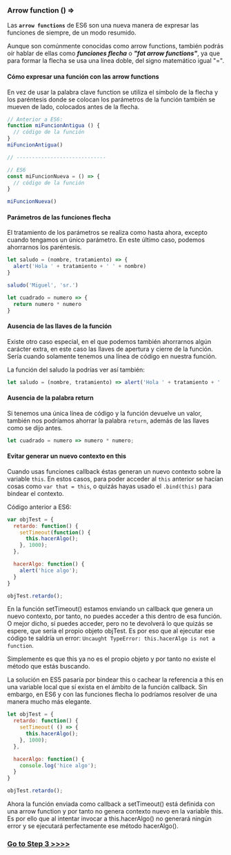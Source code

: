### Arrow function () =>

Las **`arrow functions`** de ES6 son una nueva manera de expresar las funciones de siempre, de un modo resumido.

Aunque son comúnmente conocidas como arrow functions, también podrás oír hablar de ellas como _**funciones flecha**_ o  _**"fat arrow functions"**_, ya que para formar la flecha se usa una línea doble, del signo matemático igual "=".


#### Cómo expresar una función con las arrow functions

En vez de usar la palabra clave function se utiliza el símbolo de la flecha y los paréntesis donde se colocan los parámetros de la función también se mueven de lado, colocados antes de la flecha.


```javascript
// Anterior a ES6:
function miFuncionAntigua () {
  // código de la función
}
miFuncionAntigua()

// -----------------------------

// ES6
const miFuncionNueva = () => {
  // código de la función
}

miFuncionNueva()
```

#### Parámetros de las funciones flecha

El tratamiento de los parámetros se realiza como hasta ahora, excepto cuando tengamos un único parámetro. En este último caso, podemos ahorrarnos los paréntesis.


```javascript
let saludo = (nombre, tratamiento) => {
  alert('Hola ' + tratamiento + ' ' + nombre)
}

saludo('Miguel', 'sr.')
```

```javascript
let cuadrado = numero => {
  return numero * numero
}
```

#### Ausencia de las llaves de la función

Existe otro caso especial, en el que podemos también ahorrarnos algún carácter extra, en este caso las llaves de apertura y cierre de la función. Sería cuando solamente tenemos una línea de código en nuestra función.

La función del saludo la podrías ver así también:

```javascript
let saludo = (nombre, tratamiento) => alert('Hola ' + tratamiento + ' ' + nombre);
```

#### Ausencia de la palabra return

Si tenemos una única línea de código y la función devuelve un valor, también nos podríamos ahorrar la palabra `return`, además de las llaves como se dijo antes.

```javascript
let cuadrado = numero => numero * numero;
```

#### Evitar generar un nuevo contexto en this

Cuando usas funciones callback éstas generan un nuevo contexto sobre la variable `this`. En estos casos, para poder acceder al `this` anterior se hacían cosas como `var that = this`, o quizás hayas usado el `.bind(this)` para bindear el contexto.

Código anterior a ES6:
```javascript
var objTest = {
  retardo: function() {
    setTimeout(function() {
      this.hacerAlgo();
    }, 1000);
  },

  hacerAlgo: function() {
    alert('hice algo');
  }
}

objTest.retardo();
```

En la función setTimeout() estamos enviando un callback que genera un nuevo contexto, por tanto, no puedes acceder a this dentro de esa función. O mejor dicho, sí puedes acceder, pero no te devolverá lo que quizás se espere, que sería el propio objeto objTest. Es por eso que al ejecutar ese código te saldría un error: `Uncaught TypeError: this.hacerAlgo is not a function`.

Simplemente es que this ya no es el propio objeto y por tanto no existe el método que estás buscando.

La solución en ES5 pasaría por bindear this o cachear la referencia a this en una variable local que sí exista en el ámbito de la función callback. Sin embargo, en ES6 y con las funciones flecha lo podríamos resolver de una manera mucho más elegante.

```javascript
let objTest = {
  retardo: function() {
    setTimeout( () => {
      this.hacerAlgo();
    }, 1000);
  },

  hacerAlgo: function() {
    console.log('hice algo');
  }
}

objTest.retardo();
```

Ahora la función enviada como callback a setTimeout() está definida con una arrow function y por tanto no genera contexto nuevo en la variable this. Es por ello que al intentar invocar a this.hacerAlgo() no generará ningún error y se ejecutará perfectamente ese método hacerAlgo().

### [Go to Step 3 >>>>](https://github.com/node-girls/es6-and-beyond/blob/master/seccion-3-template-literals.md)





